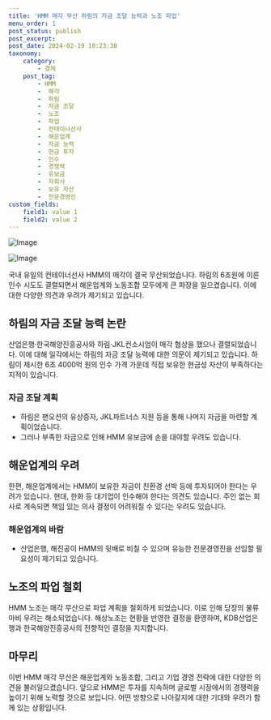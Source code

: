 ```yaml
---
title: 'HMM 매각 무산 하림의 자금 조달 능력과 노조 파업'
menu_order: 1
post_status: publish
post_excerpt: 
post_date: 2024-02-19 10:23:30
taxonomy:
    category:
        - 경제
    post_tag:
        - HMM
        -  매각
        -  하림
        -  자금 조달
        -  노조
        -  파업
        -  컨테이너선사
        -  해운업계
        -  자금 능력
        -  현금 투자
        -  인수
        -  경쟁력
        -  유보금
        -  자회사
        -  보유 자산
        -  전문경영인
custom_fields:
    field1: value 1
    field2: value 2
---
```


![Image](https://imgnews.pstatic.net/image/011/2024/02/12/0004298391_001_20240212070101033.jpg?type=w647)

![Image](https://imgnews.pstatic.net/image/011/2024/02/12/0004298391_002_20240212070101072.jpg?type=w647)

국내 유일의 컨테이너선사 HMM의 매각이 결국 무산되었습니다. 하림의 6조원에 이른 인수 시도도 결렬되면서 해운업계와 노동조합 모두에게 큰 파장을 일으켰습니다. 이에 대한 다양한 의견과 우려가 제기되고 있습니다.
## 하림의 자금 조달 능력 논란
산업은행·한국해양진흥공사와 하림·JKL컨소시엄이 매각 협상을 했으나 결렬되었습니다. 이에 대해 일각에서는 하림의 자금 조달 능력에 대한 의문이 제기되고 있습니다. 하림이 제시한 6조 4000억 원의 인수 가격 가운데 직접 보유한 현금성 자산이 부족하다는 지적이 있습니다.
### 자금 조달 계획
- 하림은 팬오션의 유상증자, JKL파트너스 지원 등을 통해 나머지 자금을 마련할 계획이었습니다.
- 그러나 부족한 자금으로 인해 HMM 유보금에 손을 대야할 우려도 있습니다.
## 해운업계의 우려
한편, 해운업계에서는 HMM이 보유한 자금이 친환경 선박 등에 투자되어야 한다는 우려가 있습니다. 현대, 한화 등 대기업이 인수해야 한다는 의견도 있습니다. 주인 없는 회사로 계속되면 책임 있는 의사 결정이 어려워질 수 있다는 우려도 있습니다.
### 해운업계의 바람
- 산업은행, 해진공이 HMM의 뒷배로 비칠 수 있으며 유능한 전문경영진을 선임할 필요성이 제기되고 있습니다.
## 노조의 파업 철회
HMM 노조는 매각 무산으로 파업 계획을 철회하게 되었습니다. 이로 인해 당장의 물류마비 우려는 해소되었습니다. 해상노조는 현황을 반영한 결정을 환영하며, KDB산업은행과 한국해양진흥공사의 전향적인 결정을 지지합니다.
## 마무리
이번 HMM 매각 무산은 해운업계와 노동조합, 그리고 기업 경영 전략에 대한 다양한 의견을 불러일으켰습니다. 앞으로 HMM은 투자를 지속하며 글로벌 시장에서의 경쟁력을 높이기 위해 노력할 것으로 보입니다. 어떤 방향으로 나아갈지에 대한 기대와 우려가 함께 있는 상황입니다.
